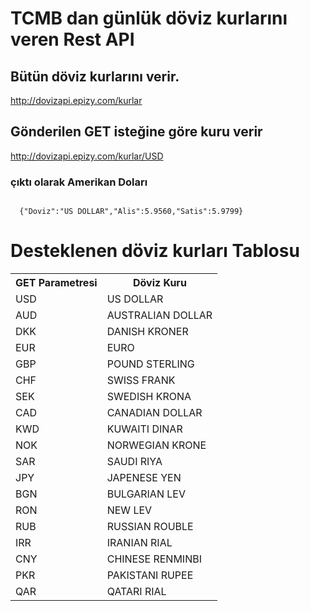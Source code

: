 
# TCMB dan günlük döviz kurlarını veren Rest API

## Bütün döviz kurlarını verir.
http://dovizapi.epizy.com/kurlar


## Gönderilen GET isteğine göre kuru verir
http://dovizapi.epizy.com/kurlar/USD


### çıktı olarak Amerikan Doları
<code>
  {"Doviz":"US DOLLAR","Alis":5.9560,"Satis":5.9799}
</code>


# Desteklenen döviz kurları Tablosu
<table>
   <tr>
    <th>GET Parametresi</th>
    <th>Döviz Kuru</th>
  </tr>
   <tr>
    <td>USD</td>
    <td>US DOLLAR</td>
  </tr>
   <tr>
    <td>AUD</td>
    <td>AUSTRALIAN DOLLAR</td>
  </tr>
  
   <tr>
    <td>DKK</td>
    <td>DANISH KRONER</td>
  </tr>
  
  <tr>
    <td>EUR</td>
    <td>EURO</td>
  </tr>
   <tr>
    <td>GBP</td>
    <td>POUND STERLING</td>
  </tr>
   <tr>
    <td>CHF</td>
    <td>SWISS FRANK</td>
  </tr>
   <tr>
    <td>SEK</td>
    <td>SWEDISH KRONA</td>
  </tr>
   <tr>
    <td>CAD</td>
    <td>CANADIAN DOLLAR</td>
  </tr>
   <tr>
    <td>KWD</td>
    <td>KUWAITI DINAR</td>
  </tr>
    <tr>
    <td>NOK</td>
    <td>NORWEGIAN KRONE</td>
  </tr>
 <tr>
    <td>SAR</td>
    <td>SAUDI RIYA</td>
  </tr>
   <tr>
    <td>JPY</td>
    <td>JAPENESE YEN</td>
  </tr>
    <tr>
    <td>BGN</td>
    <td>BULGARIAN LEV</td>
  </tr>
     <tr>
    <td>RON</td>
    <td>NEW LEV</td>
  </tr>
   <tr>
    <td>RUB</td>
    <td>RUSSIAN ROUBLE</td>
  </tr>
   <tr>
    <td>IRR</td>
    <td>IRANIAN RIAL</td>
  </tr>
        <tr>
    <td>CNY</td>
    <td>CHINESE RENMINBI</td>
  </tr>
         <tr>
    <td>PKR</td>
    <td>PAKISTANI RUPEE</td>
  </tr>
   <tr>
    <td>QAR</td>
    <td>QATARI RIAL</td>
  </tr>
  
 </table>
